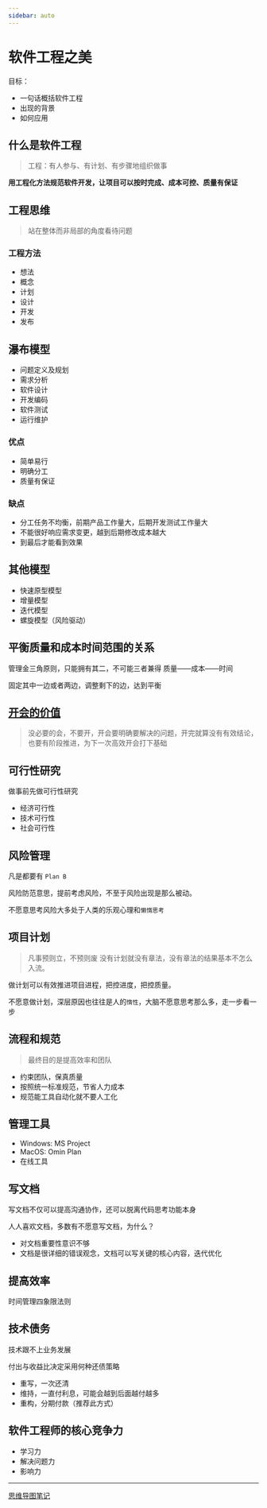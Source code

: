```yaml
---
sidebar: auto
---
```

# 软件工程之美

目标：
- 一句话概括软件工程
- 出现的背景
- 如何应用

## 什么是软件工程

> 工程：有人参与、有计划、有步骤地组织做事

**用工程化方法规范软件开发，让项目可以按时完成、成本可控、质量有保证**

## 工程思维
> 站在整体而非局部的角度看待问题

### 工程方法
- 想法
- 概念
- 计划
- 设计
- 开发
- 发布

## 瀑布模型
- 问题定义及规划
- 需求分析
- 软件设计
- 开发编码
- 软件测试
- 运行维护

### 优点
- 简单易行
- 明确分工
- 质量有保证

### 缺点
- 分工任务不均衡，前期产品工作量大，后期开发测试工作量大
- 不能很好响应需求变更，越到后期修改成本越大
- 到最后才能看到效果


## 其他模型
- 快速原型模型
- 增量模型
- 迭代模型
- 螺旋模型（风险驱动）


## 平衡质量和成本时间范围的关系

管理金三角原则，只能拥有其二，不可能三者兼得
质量——成本——时间

固定其中一边或者两边，调整剩下的边，达到平衡

## [开会的价值](./开会的价值.html)
> 没必要的会，不要开，开会要明确要解决的问题，开完就算没有有效结论，也要有阶段推进，为下一次高效开会打下基础

## 可行性研究
做事前先做可行性研究
- 经济可行性
- 技术可行性
- 社会可行性

## 风险管理
凡是都要有 `Plan B`

风险防范意思，提前考虑风险，不至于风险出现是那么被动。

不愿意思考风险大多处于人类的乐观心理和`懒惰思考`


## 项目计划
> 凡事预则立，不预则废
没有计划就没有章法，没有章法的结果基本不怎么入流。

做计划可以有效推进项目进程，把控进度，把控质量。

不愿意做计划，深层原因也往往是人的`惰性`，大脑不愿意思考那么多，走一步看一步

## 流程和规范
> 最终目的是提高效率和团队

- 约束团队，保真质量
- 按照统一标准规范，节省人力成本
- 规范能工具自动化就不要人工化

## 管理工具

- Windows: MS Project
- MacOS: Omin Plan
- 在线工具

## 写文档
写文档不仅可以提高沟通协作，还可以脱离代码思考功能本身

人人喜欢文档，多数有不愿意写文档，为什么？

- 对文档重要性意识不够
- 文档是很详细的错误观念，文档可以写关键的核心内容，迭代优化

## 提高效率

时间管理四象限法则

## 技术债务
技术跟不上业务发展

付出与收益比决定采用何种还债策略
- 重写，一次还清
- 维持，一直付利息，可能会越到后面越付越多
- 重构，分期付款（推荐此方式）

## 软件工程师的核心竞争力
- 学习力
- 解决问题力
- 影响力

---
[思维导图笔记](https://gitmind.cn/app/doc/7cc390642)
